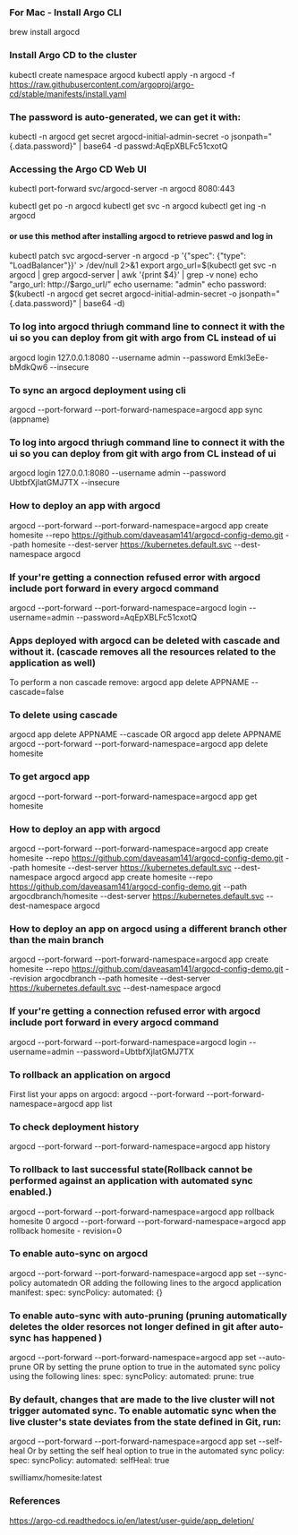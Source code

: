 ### For Mac - Install Argo CLI 
brew install argocd

### Install Argo CD to the cluster
kubectl create namespace argocd
kubectl apply -n argocd -f https://raw.githubusercontent.com/argoproj/argo-cd/stable/manifests/install.yaml

### The password is auto-generated, we can get it with:
kubectl -n argocd get secret argocd-initial-admin-secret -o jsonpath="{.data.password}" | base64 -d
passwd:AqEpXBLFc51cxotQ

### Accessing the Argo CD Web UI
kubectl port-forward svc/argocd-server -n argocd 8080:443

kubectl get po -n argocd
kubectl get svc -n argocd
kubectl get ing -n argocd

#### or use this method after installing argocd to retrieve paswd and log in 
kubectl patch svc argocd-server -n argocd -p '{"spec": {"type": "LoadBalancer"}}' > /dev/null 2>&1 
export argo_url=$(kubectl get svc -n argocd | grep argocd-server | awk '{print $4}' | grep -v none)
echo "argo_url: http://$argo_url/"
echo username: "admin"
echo password: $(kubectl -n argocd get secret argocd-initial-admin-secret -o jsonpath="{.data.password}" | base64 -d)

### To log into argocd thriugh command line to connect it with the ui so you can deploy from git with argo from CL instead of ui
argocd login 127.0.0.1:8080 --username admin --password EmkI3eEe-bMdkQw6 --insecure

###  To sync an argocd deployment using cli 
argocd --port-forward --port-forward-namespace=argocd app sync (appname)

### To log into argocd thriugh command line to connect it with the ui so you can deploy from git with argo from CL instead of ui
argocd login 127.0.0.1:8080 --username admin --password UbtbfXjlatGMJ7TX --insecure

### How to  deploy an app with argocd
argocd --port-forward --port-forward-namespace=argocd app create homesite --repo https://github.com/daveasam141/argocd-config-demo.git --path homesite --dest-server https://kubernetes.default.svc --dest-namespace argocd

### If your're getting a connection refused error with argocd include port forward in every argocd command 
argocd --port-forward --port-forward-namespace=argocd login --username=admin --password=AqEpXBLFc51cxotQ

### Apps deployed with argocd can be deleted with cascade and without it. (cascade removes all the resources related to the application as well)
To perform a non cascade remove: argocd app delete APPNAME --cascade=false

### To delete using cascade 
argocd app delete APPNAME --cascade OR argocd app delete APPNAME
argocd --port-forward --port-forward-namespace=argocd app delete homesite 

### To get argocd app 
argocd --port-forward --port-forward-namespace=argocd app get homesite 

### How to deploy an app with argocd
argocd --port-forward --port-forward-namespace=argocd app create homesite --repo https://github.com/daveasam141/argocd-config-demo.git --path homesite --dest-server https://kubernetes.default.svc --dest-namespace argocd
argocd  app create homesite --repo https://github.com/daveasam141/argocd-config-demo.git --path argocdbranch/homesite --dest-server https://kubernetes.default.svc --dest-namespace argocd

### How to deploy an app on argocd using a different branch other than the main branch 
argocd --port-forward --port-forward-namespace=argocd app create homesite --repo https://github.com/daveasam141/argocd-config-demo.git --revision argocdbranch --path homesite --dest-server https://kubernetes.default.svc --dest-namespace argocd

### If your're getting a connection refused error with argocd include port forward in every argocd command 
argocd --port-forward --port-forward-namespace=argocd login --username=admin --password=UbtbfXjlatGMJ7TX

### To rollback an application on argocd 
First list your apps on argocd: argocd --port-forward --port-forward-namespace=argocd app list 

### To check deployment history 
argocd --port-forward --port-forward-namespace=argocd app history <app-name>

### To rollback to last successful state(Rollback cannot be performed against an application with automated sync enabled.)
argocd --port-forward --port-forward-namespace=argocd app rollback homesite 0
argocd --port-forward --port-forward-namespace=argocd app rollback homesite - revision=0

### To enable auto-sync on argocd 
argocd --port-forward --port-forward-namespace=argocd app set <APPNAME> --sync-policy automatedn 
OR adding the following lines to the argocd application manifest:
spec:
  syncPolicy:
    automated: {}

### To enable auto-sync with auto-pruning (pruning automatically deletes the older resorces not longer defined in git after auto-sync has happened )
argocd --port-forward --port-forward-namespace=argocd  app set <APPNAME> --auto-prune
OR by setting the prune option to true in the automated sync policy using the following lines:
spec:
  syncPolicy:
    automated:
      prune: true

### By default, changes that are made to the live cluster will not trigger automated sync. To enable automatic sync when the live cluster's state deviates from the state defined in Git, run:
argocd --port-forward --port-forward-namespace=argocd app set <APPNAME> --self-heal
Or by setting the self heal option to true in the automated sync policy:
spec:
  syncPolicy:
    automated:
      selfHeal: true








swilliamx/homesite:latest






### References 
https://argo-cd.readthedocs.io/en/latest/user-guide/app_deletion/
